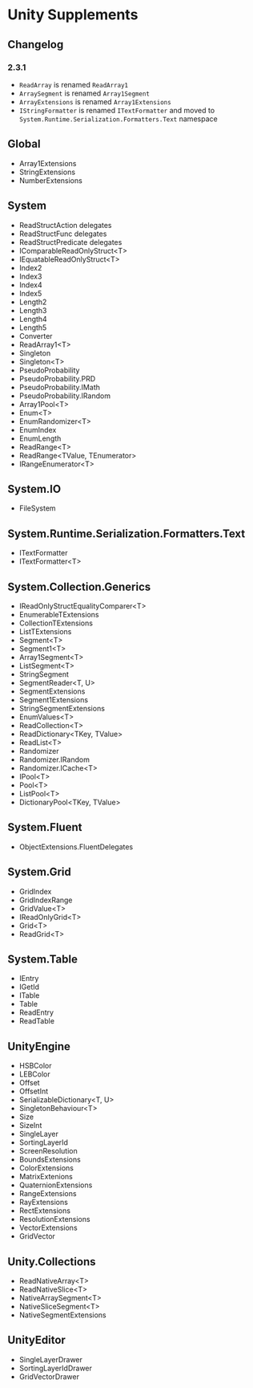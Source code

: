 # Unity Supplements

## Changelog

### 2.3.1
- `ReadArray` is renamed `ReadArray1`
- `ArraySegment` is renamed `Array1Segment`
- `ArrayExtensions` is renamed `Array1Extensions`
- `IStringFormatter` is renamed `ITextFormatter` and moved to `System.Runtime.Serialization.Formatters.Text` namespace

## Global

- Array1Extensions
- StringExtensions
- NumberExtensions

## System

- ReadStructAction delegates
- ReadStructFunc delegates
- ReadStructPredicate delegates
- IComparableReadOnlyStruct\<T>
- IEquatableReadOnlyStruct\<T>
- Index2
- Index3
- Index4
- Index5
- Length2
- Length3
- Length4
- Length5
- Converter
- ReadArray1\<T>
- Singleton
- Singleton\<T>
- PseudoProbability
- PseudoProbability.PRD
- PseudoProbability.IMath
- PseudoProbability.IRandom
- Array1Pool\<T>
- Enum\<T>
- EnumRandomizer\<T>
- EnumIndex
- EnumLength
- ReadRange\<T>
- ReadRange\<TValue, TEnumerator>
- IRangeEnumerator\<T>

## System.IO

- FileSystem

## System.Runtime.Serialization.Formatters.Text

- ITextFormatter
- ITextFormatter\<T>

## System.Collection.Generics

- IReadOnlyStructEqualityComparer\<T>
- EnumerableTExtensions
- CollectionTExtensions
- ListTExtensions
- Segment\<T>
- Segment1\<T>
- Array1Segment\<T>
- ListSegment\<T>
- StringSegment
- SegmentReader\<T, U>
- SegmentExtensions
- Segment1Extensions
- StringSegmentExtensions
- EnumValues\<T>
- ReadCollection\<T>
- ReadDictionary\<TKey, TValue>
- ReadList\<T>
- Randomizer
- Randomizer.IRandom
- Randomizer.ICache\<T>
- IPool\<T>
- Pool\<T>
- ListPool\<T>
- DictionaryPool\<TKey, TValue>

## System.Fluent

- ObjectExtensions.FluentDelegates

## System.Grid

- GridIndex
- GridIndexRange
- GridValue\<T>
- IReadOnlyGrid\<T>
- Grid\<T>
- ReadGrid\<T>

## System.Table

- IEntry
- IGetId
- ITable
- Table
- ReadEntry
- ReadTable

## UnityEngine

- HSBColor
- LEBColor
- Offset
- OffsetInt
- SerializableDictionary\<T, U>
- SingletonBehaviour\<T>
- Size
- SizeInt
- SingleLayer
- SortingLayerId
- ScreenResolution
- BoundsExtensions
- ColorExtensions
- MatrixExtenions
- QuaternionExtensions
- RangeExtensions
- RayExtensions
- RectExtensions
- ResolutionExtensions
- VectorExtensions
- GridVector

## Unity.Collections

- ReadNativeArray\<T>
- ReadNativeSlice\<T>
- NativeArraySegment\<T>
- NativeSliceSegment\<T>
- NativeSegmentExtensions

## UnityEditor
- SingleLayerDrawer
- SortingLayerIdDrawer
- GridVectorDrawer

